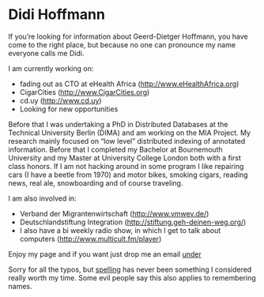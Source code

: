 # Didi Hoffmann


If you’re looking for information about Geerd-Dietger Hoffmann, you have come to the right place, but because no one can pronounce my name everyone calls me Didi.

I am currently working on:

- fading out as CTO at eHealth Africa (http://www.eHealthAfrica.org)
- CigarCities (http://www.CigarCities.org)
- cd.uy (http://www.cd.uy)
- Looking for new opportunities 

Before that I was undertaking a PhD in Distributed Databases at the Technical University Berlin (DIMA) and am working on the MIA Project. My research mainly focused on “low level” distributed indexing of annotated information. Before that I completed my Bachelor at Bournemouth University and my Master at University College London both with a first class honors. If I am not hacking around in some program I like repairing cars (I have a beetle from 1970) and motor bikes, smoking cigars, reading news, real ale, snowboarding and of course traveling.

I am also involved in:

- Verband der Migrantenwirtschaft (http://www.vmwev.de/)
- Deutschlandstiftung Integration (http://stiftung.geh-deinen-weg.org/)
- I also have a bi weekly radio show, in which I get to talk about computers (http://www.multicult.fm/player)

Enjoy my page and if you want just drop me an email [under](contact.md)

Sorry for all the typos, but [spelling](spelling.md) has never been something I considered really worth my time. Some evil people say this also applies to remembering names.
